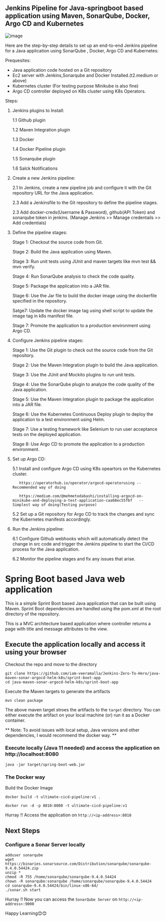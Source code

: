 Jenkins Pipeline for Java-springboot based application using Maven, SonarQube, Docker, Argo CD and Kubernetes
-------------------------------------------------------------------------------------------------------------------
![image](https://user-images.githubusercontent.com/111578142/230550209-1edd036f-5b63-4f86-8f7f-e3af3a9dbbdd.png)

Here are the step-by-step details to set up an end-to-end Jenkins pipeline for a Java application using SonarQube , Docker, Argo CD and Kubernetes:

Prequesites:

* Java application code hosted on a Git repository
* Ec2 server with Jenkins,Sonarqube and Docker Installed.(t2.medium or above)
* Kubernetes cluster (For testing purpose Minikube is also fine)
* Argo CD controller deployed on K8s cluster using K8s Operators.

Steps:

1. Jenkins plugins to Install:

     1.1 Github plugin
   
     1.2 Maven Integration plugin
   
     1.3 Docker
   
     1.4 Docker Pipeline plugin
   
     1.5 Sonarqube plugin
   
     1.6 Salck Notifications
      
2. Create a new Jenkins pipeline:

   2.1 In Jenkins, create a new pipeline job and configure it with the Git repository URL for the Java application. 
   
   2.3 Add a Jenkinsfile to the Git repository to define the pipeline stages.
   
   2.3 Add docker-creds(Username & Password), github(API Token) and sonarqube token in jenkins. (Manage Jenkins >>  Manage credentails >> Add credentials) 

3. Define the pipeline stages:

    Stage 1: Checkout the source code from Git.
    
    Stage 2: Build the Java application using Maven.
    
    Stage 3: Run unit tests using JUnit and maven targets like mvn test && mvn verify.
    
    Stage 4: Run SonarQube analysis to check the code quality.
    
    Stage 5: Package the application into a JAR file.
    
    Stage 6: Use the Jar file to build the docker image using the dockerfile specified in the repository.
    
    Satge7: Update the docker image tag using shell script to update the image tag in k8s manifest file.
    
    Stage 7: Promote the application to a production environment using Argo CD.

4. Configure Jenkins pipeline stages:

    Stage 1: Use the Git plugin to check out the source code from the Git repository.
    
    Stage 2: Use the Maven Integration plugin to build the Java application.
    
    Stage 3: Use the JUnit and Mockito plugins to run unit tests.
    
    Stage 4: Use the SonarQube plugin to analyze the code quality of the Java application.
    
    Stage 5: Use the Maven Integration plugin to package the application into a JAR file.
    
    Stage 6: Use the Kubernetes Continuous Deploy plugin to deploy the application to a test environment using Helm.
    
    Stage 7: Use a testing framework like Selenium to run user acceptance tests on the deployed application.
    
    Stage 8: Use Argo CD to promote the application to a production environment.

5. Set up Argo CD:

    5.1 Install and configure Argo CD using K8s opeartors on the Kubernetes cluster.
    
          https://operatorhub.io/operator/argocd-operatorusing -- Recommended way of doing
           
          https://medium.com/@mehmetodabashi/installing-argocd-on-minikube-and-deploying-a-test-application-caa68ec55fbf   -- Simplest way of doing(Testing purpose)
            
    5.2 Set up a Git repository for Argo CD to track the changes and sync the Kubernetes manifests accordingly.
    

6. Run the Jenkins pipeline:

   6.1 Configure Github webhooks which will automatically detect the change in src code and trigger the Jenkins pipeline to start the CI/CD process for the Java application.
   
   6.2 Monitor the pipeline stages and fix any issues that arise.



# Spring Boot based Java web application
 
This is a simple Sprint Boot based Java application that can be built using Maven. Sprint Boot dependencies are handled using the pom.xml 
at the root directory of the repository.

This is a MVC architecture based application where controller returns a page with title and message attributes to the view.

## Execute the application locally and access it using your browser

Checkout the repo and move to the directory

```
git clone https://github.com/iam-veeramalla/Jenkins-Zero-To-Hero/java-maven-sonar-argocd-helm-k8s/sprint-boot-app
cd java-maven-sonar-argocd-helm-k8s/sprint-boot-app
```

Execute the Maven targets to generate the artifacts

```
mvn clean package
```

The above maven target stroes the artifacts to the `target` directory. You can either execute the artifact on your local machine
(or) run it as a Docker container.

** Note: To avoid issues with local setup, Java versions and other dependencies, I would recommend the docker way. **


### Execute locally (Java 11 needed) and access the application on http://localhost:8080

```
java -jar target/spring-boot-web.jar
```

### The Docker way

Build the Docker Image

```
docker build -t ultimate-cicd-pipeline:v1 .
```

```
docker run -d -p 8010:8080 -t ultimate-cicd-pipeline:v1
```

Hurray !! Access the application on `http://<ip-address>:8010`


## Next Steps

### Configure a Sonar Server locally

```
adduser sonarqube
wget https://binaries.sonarsource.com/Distribution/sonarqube/sonarqube-9.4.0.54424.zip
unzip *
chmod -R 755 /home/sonarqube/sonarqube-9.4.0.54424
chown -R sonarqube:sonarqube /home/sonarqube/sonarqube-9.4.0.54424
cd sonarqube-9.4.0.54424/bin/linux-x86-64/
./sonar.sh start
```

Hurray !! Now you can access the `SonarQube Server` on `http://<ip-address>:9000` 


Happy Learning😊😊

